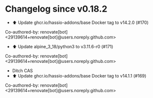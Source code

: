 # Changelog since v0.18.2
- ⬆️ Update ghcr.io/hassio-addons/base Docker tag to v14.2.0 (#170)

Co-authored-by: renovate[bot] <29139614+renovate[bot]@users.noreply.github.com> 
- ⬆️ Update alpine_3_18/python3 to v3.11.6-r0 (#171)

Co-authored-by: renovate[bot] <29139614+renovate[bot]@users.noreply.github.com> 
- Ditch CAS 
- ⬆️ Update ghcr.io/hassio-addons/base Docker tag to v14.1.1 (#169)

Co-authored-by: renovate[bot] <29139614+renovate[bot]@users.noreply.github.com> 
